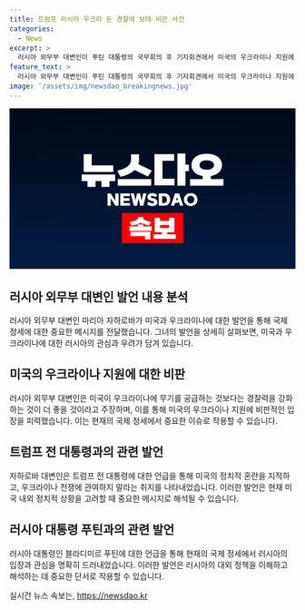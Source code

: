 ```yaml
---
title: 트럼프 러시아 우크라 돈 경찰에 보태 비꼰 사건
categories:
  - News
excerpt: >
  러시아 외무부 대변인이 푸틴 대통령의 국무회의 후 기자회견에서 미국의 우크라이나 지원에 대한 비판을 피격 사건 과 연결시켜 음모론을 제기했다. 또한, 트럼프 전 대통령의 우크라이나 지원 정책을 비판하며 미국의 정치적 혼란을 지적했다. 이에 푸틴 대통령은 매우 진지하게 받아들이고 있다고 평가한 바 있다. 자하로바 대변인은 우크라이나 암살 시도가 미국의 돈으로 준비된 것이라고 주장했다.
feature_text: >
  러시아 외무부 대변인이 푸틴 대통령의 국무회의 후 기자회견에서 미국의 우크라이나 지원에 대한 비판을 피격 사건 과 연결시켜 음모론을 제기했다. 또한, 트럼프 전 대통령의 우크라이나 지원 정책을 비판하며 미국의 정치적 혼란을 지적했다. 이에 푸틴 대통령은 매우 진지하게 받아들이고 있다고 평가한 바 있다. 자하로바 대변인은 우크라이나 암살 시도가 미국의 돈으로 준비된 것이라고 주장했다.
image: '/assets/img/newsdao_breakingnews.jpg'
---
```


<p><img src="/assets/img/newsdao_breakingnews.jpg" alt="bookingtag 속보" /></p>

<h2 data-ke-size="size26">러시아 외무부 대변인 발언 내용 분석</h2>

<p data-ke-size="size16">러시아 외무부 대변인 마리아 자하로바가 미국과 우크라이나에 대한 발언을 통해 국제 정세에 대한 중요한 메시지를 전달했습니다. 그녀의 발언을 상세히 살펴보면, 미국과 우크라이나에 대한 러시아의 관심과 우려가 담겨 있습니다.</p>

<h2 data-ke-size="size26">미국의 우크라이나 지원에 대한 비판</h2>

<p data-ke-size="size16">러시아 외무부 대변인은 미국이 우크라이나에 무기를 공급하는 것보다는 경찰력을 강화하는 것이 더 좋을 것이라고 주장하며, 이를 통해 미국의 우크라이나 지원에 비판적인 입장을 피력했습니다. 이는 현재의 국제 정세에서 중요한 이슈로 작용할 수 있습니다.</p>

<h2 data-ke-size="size26">트럼프 전 대통령과의 관련 발언</h2>

<p data-ke-size="size16">자하로바 대변인은 트럼프 전 대통령에 대한 언급을 통해 미국의 정치적 혼란을 지적하고, 우크라이나 전쟁에 관여하지 말라는 취지를 나타내었습니다. 이러한 발언은 현재 미국 내외 정치적 상황을 고려할 때 중요한 메시지로 해석될 수 있습니다.</p>

<h2 data-ke-size="size26">러시아 대통령 푸틴과의 관련 발언</h2>

<p data-ke-size="size16">러시아 대통령인 블라디미르 푸틴에 대한 언급을 통해 현재의 국제 정세에서 러시아의 입장과 관심을 명확히 드러내었습니다. 이러한 발언은 러시아의 대외 정책을 이해하고 해석하는 데 중요한 단서로 작용할 수 있습니다.</p>
실시간 뉴스 속보는, <a href="https://newsdao.kr" rel="dofollow">https://newsdao.kr</a>


